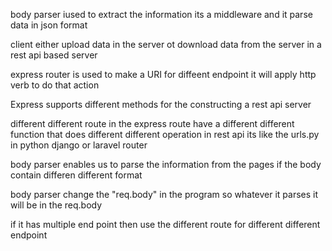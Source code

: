 body parser iused to extract the information
its a middleware
and it parse data in json format

client either upload data in the server
ot download data from the server
in a rest api based server

express router is used to make a URI for diffeent endpoint
it will apply http verb to do that action

Express supports different methods for the constructing a rest api server

different different route in the express route have a different different function
that does different different operation in rest api
its like the urls.py in python django or laravel router



body parser enables us to parse the information from the pages
if the body contain differen different format



body parser change the "req.body" in the program 
so whatever it parses it will be in the req.body


if it has multiple end point then use the different route
for different different endpoint
